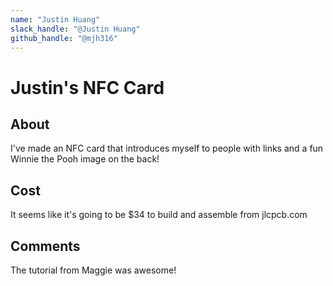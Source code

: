```yaml
---
name: "Justin Huang"
slack_handle: "@Justin Huang"
github_handle: "@mjh316"
---
```


# Justin's NFC Card

## About
I've made an NFC card that introduces myself to people with links and a fun Winnie the Pooh image on the back!

## Cost
It seems like it's going to be $34 to build and assemble from jlcpcb.com

## Comments
The tutorial from Maggie was awesome!
